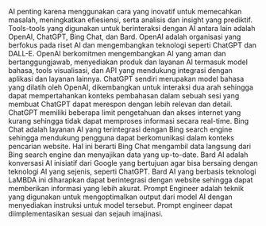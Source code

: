 AI penting karena menggunakan cara yang inovatif untuk memecahkan masalah, meningkatkan efiesiensi, serta analisis dan insight yang prediktif. Tools-tools yang digunakan untuk berinteraksi dengan AI antara lain adalah OpenAI, ChatGPT, Bing Chat, dan Bard. OpenAI adalah organisasi yang berfokus pada riset AI dan mengembangkan teknologi seperti ChatGPT dan DALL-E. OpenAI berkomitmen mengembangkan AI yang aman dan bertanggungjawab, menyediakan produk dan layanan AI termasuk model bahasa, tools visualisasi, dan API yang mendukung integrasi dengan aplikasi dan layanan lainnya. ChatGPT sendiri merupakan model bahasa yang dilatih oleh OpenAI, dikembangkan untuk interaksi dua arah sehingga dapat mempertahankan konteks pembahasan dalam sebuah sesi yang membuat ChatGPT dapat merespon dengan lebih relevan dan detail. ChatGPT memiliki beberapa limit pengetahuan dan akses internet yang kurang sehingga tidak dapat memproses informasi secara real-time. Bing Chat adalah layanan AI yang terintegrasi dengan Bing search engine sehingga mendukung pengguna dapat berkomunikasi dalam konteks pencarian website. Hal ini berarti Bing Chat mengambil data langsung dari Bing search engine dan menyajikan data yang up-to-date. Bard AI adalah konversasi AI inisiatif dari Google yang bertujuan agar bisa bersaing dengan teknologi AI yang sejenis, seperti ChatGPT. Bard AI yang berbasis teknologi LaMBDA ini diharapkan dapat berintegrasi dengan website sehingga dapat memberikan informasi yang lebih akurat. Prompt Engineer adalah teknik yang digunakan untuk mengoptimalkan output dari model AI dengan menyediakan instruksi untuk model tersebut. Prompt engineer dapat diimplementasikan sesuai dan sejauh imajinasi.